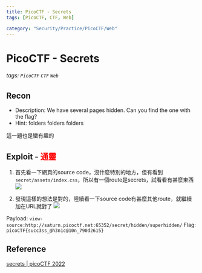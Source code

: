 ```yaml
---
title: PicoCTF - Secrets
tags: [PicoCTF, CTF, Web]

category: "Security/Practice/PicoCTF/Web"
---
```


# PicoCTF - Secrets
###### tags: `PicoCTF` `CTF` `Web`

## Recon
* Description: We have several pages hidden. Can you find the one with the flag?
* Hint: folders folders folders

這一題也是蠻有趣的
## Exploit - <font color="FF0000">通靈</font>
1. 首先看一下網頁的source code，沒什麼特別的地方，但有看到`secret/assets/index.css`，所以有一個route是secrets，試看看有甚麼東西
![](https://hackmd.io/_uploads/HywRa08_n.png)

2. 發現這樣的想法是對的，陸續看一下source code有甚麼其他route，就繼續加在URL就對了
![](https://hackmd.io/_uploads/HyumC0U_2.png)


Payload: `view-source:http://saturn.picoctf.net:65352/secret/hidden/superhidden/`
Flag: `picoCTF{succ3ss_@h3n1c@10n_790d2615}`

## Reference
[ secrets | picoCTF 2022 ](https://youtu.be/40DYCMInk5E)